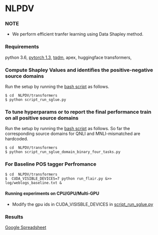 # NLPDV

### NOTE

- We perform efficient tranfer learning using Data Shapley method. 

### Requirements

python 3.6, [pytorch 1.3](https://pytorch.org/get-started/previous-versions/#commands-for-versions--100),  [tqdm](https://pypi.org/project/tqdm/), apex, huggingface transformers, 

### Compute Shapley Values and identifies the positive-negative source domains

Run the setup by running the [bash script](https://github.com/rizwan09/NLPDV/blob/master/transformers/script_run_sglue.py) as follows.

```
$ cd  NLPDV/transformers
$ python script_run_sglue.py
```

### To tune hyperparams or to report the final performance train on all positive source domains

Run the setup by running the [bash script](https://github.com/rizwan09/NLPDV/blob/master/transformers/script_run_sglue_domain_binary_four_tasks.py) as follows. So far the corresponding source domains for QNLI and MNLI-mismatched are hardcoded. 

```
$ cd  NLPDV/transformers
$ python script_run_sglue_domain_binary_four_tasks.py
```

### For Baseline POS tagger Perfromance

```
$ cd  NLPDV/transformers
$  CUDA_VISIBLE_DEVICES=7 python run_flair.py &>> log/weblogs_baseline.txt &
```


#### Running experiments on CPU/GPU/Multi-GPU

- Modify the gpu ids in CUDA_VISISBLE_DEVICES in [script_run_sglue.py](https://github.com/rizwan09/NLPDV/blob/master/transformers/script_run_sglue.py)

### Results

[Google Spreadsheet](https://docs.google.com/spreadsheets/d/1SE5wuhJtb070C--nbBrMWaj8JI0wwk0v2EiIqPMOfc4/edit?usp=sharing)



